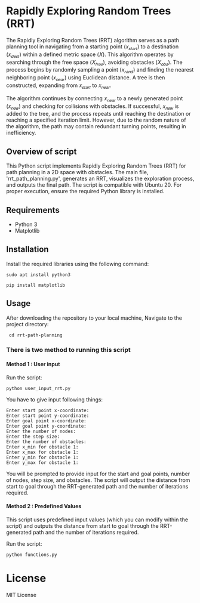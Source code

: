 # Rapidly Exploring Random Trees (RRT)
The Rapidly Exploring Random Trees (RRT) algorithm serves as a path planning tool in navigating from a starting point (𝑥<sub>𝑠𝑡𝑎𝑟𝑡</sub>) to a destination (𝑥<sub>𝑑𝑒𝑠𝑡</sub>) within a defined metric space (𝑋). This algorithm operates by searching through the free space (𝑋<sub>𝑓𝑟𝑒𝑒</sub>), avoiding obstacles (𝑋<sub>𝑜𝑏𝑠</sub>). The process begins by randomly sampling a point (𝑥<sub>𝑟𝑎𝑛𝑑</sub>) and finding the nearest neighboring point (𝑥<sub>𝑛𝑒𝑎𝑟</sub>) using Euclidean distance. A tree is then constructed, expanding from 𝑥<sub>𝑠𝑡𝑎𝑟𝑡</sub> to 𝑥<sub>𝑛𝑒𝑎𝑟</sub>.

The algorithm continues by connecting 𝑥<sub>𝑛𝑒𝑎𝑟</sub> to a newly generated point (𝑥<sub>𝑛𝑒𝑤</sub>) and checking for collisions with obstacles. If successful, 𝑥<sub>𝑛𝑒𝑤</sub> is added to the tree, and the process repeats until reaching the destination or reaching a specified iteration limit. However, due to the random nature of the algorithm, the path may contain redundant turning points, resulting in inefficiency.







## Overview of script

This Python script implements Rapidly Exploring Random Trees (RRT) for path planning in a 2D space with obstacles. The main file, 'rrt_path_planning.py', generates an RRT, visualizes the exploration process, and outputs the final path. The script is compatible with Ubuntu 20. For proper execution, ensure the required Python library is installed.

## Requirements

- Python 3
- Matplotlib

## Installation

Install the required libraries using the following command:

    sudo apt install python3

    pip install matplotlib


## Usage
After downloading the repository to your local machine, Navigate to the project directory:


     cd rrt-path-planning

### There is two method to running this script
#### Method 1 : User input
Run the script:
    
    python user_input_rrt.py

You have to give input following things:

    Enter start point x-coordinate: 
    Enter start point y-coordinate: 
    Enter goal point x-coordinate: 
    Enter goal point y-coordinate: 
    Enter the number of nodes: 
    Enter the step size: 
    Enter the number of obstacles: 
    Enter x_min for obstacle 1: 
    Enter x_max for obstacle 1: 
    Enter y_min for obstacle 1: 
    Enter y_max for obstacle 1: 

You will be prompted to provide input for the start and goal points, number of nodes, step size, and obstacles. The script will output the distance from start to goal through the RRT-generated path and the number of iterations required.

#### Method 2 : Predefined Values
This script uses predefined input values (which you can modify within the script) and outputs the distance from start to goal through the RRT-generated path and the number of iterations required.

Run the script:

    python functions.py


# License

MIT License






